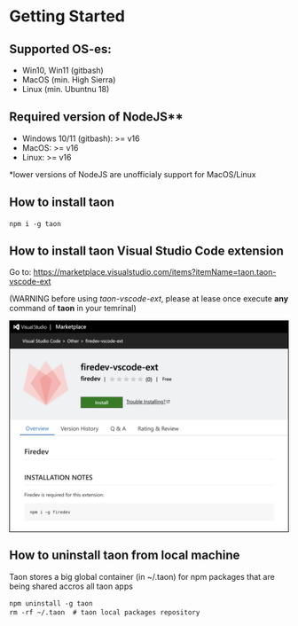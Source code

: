 # Getting Started

## Supported OS-es:
- Win10, Win11 (gitbash)
- MacOS (min. High Sierra)
- Linux (min. Ubuntnu 18)


## Required version of NodeJS** 
- Windows 10/11 (gitbash): >= v16 
- MacOS: >= v16
- Linux: >= v16

*lower versions of NodeJS are unofficialy 
support for MacOS/Linux


## How to install taon
```
npm i -g taon
```

## How to install taon Visual Studio Code extension
Go to: https://marketplace.visualstudio.com/items?itemName=taon.taon-vscode-ext

(WARNING before using *taon-vscode-ext*, please at lease once 
execute **any** command of **taon** in your temrinal)

<p style="text-align: center;border: 1px solid black;"><img src="../__assets/images/vscode-ext.png" ></p>

##  How to uninstall taon from local machine
Taon stores a big global container (in ~/.taon) for npm packages that are being shared 
accros all taon apps
```
npm uninstall -g taon
rm -rf ~/.taon  # taon local packages repository
```
